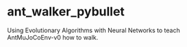 # ant_walker_pybullet
Using Evolutionary Algorithms with Neural Networks to teach AntMuJoCoEnv-v0 how to walk.
